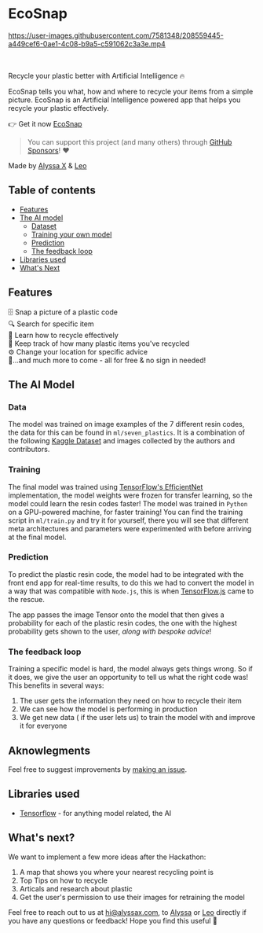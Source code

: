 # EcoSnap


https://user-images.githubusercontent.com/7581348/208559445-a449cef6-0ae1-4c08-b9a5-c591062c3a3e.mp4


<br>
<br>
Recycle your plastic better with Artificial Intelligence 🔥

EcoSnap tells you what, how and where to recycle your items from a simple picture.
EcoSnap is an Artificial Intelligence powered app that helps you recycle your plastic effectively.

👉 Get it now [EcoSnap](ecosnap.vercel.app)

> You can support this project (and many others) through [GitHub Sponsors](https://github.com/sponsors/alyssaxuu)! ❤️

Made by [Alyssa X](https://twitter.com/alyssaxuu) & [Leo](https://www.linkedin.com/in/leonorfurtado/)

## Table of contents

- [Features](#features)
- [The AI model](#the-ai-model)
	- [Dataset](#dataset)
	- [Training your own model](#training)
	- [Prediction](#prediction)
    - [The feedback loop](#feedback)
- [Libraries used](#libraries-used)
- [What's Next](whats-next)

## Features

🗄 Snap a picture of a plastic code<br>  🔍 Search for specific item<br>  🔮 Learn how to recycle effectively <br> 🧩 Keep track of how many plastic items you've recycled<br>⚙️ Change your location for specific advice<br> 🌙...and much more to come - all for free & no sign in needed!



## The AI Model

### Data

The model was trained on image examples of the 7 different resin codes, the data for this can be found in `ml/seven_plastics`. It is a combination of the following [Kaggle Dataset](https://www.kaggle.com/datasets/piaoya/plastic-recycling-codes) and images collected by the authors and contributors.

### Training

The final model was trained using [TensorFlow's EfficientNet](https://www.tensorflow.org/api_docs/python/tf/keras/applications/efficientnet_v2/EfficientNetV2B0) implementation, the model weights were frozen for transfer learning, so the model could learn the resin codes faster! The model was trained in `Python` on a GPU-powered machine, for faster training! You can find the training script in `ml/train.py` and try it for yourself, there you will see that different meta architectures and parameters were experimented with before arriving at the final model.

### Prediction

To predict the plastic resin code, the model had to be integrated with the front end app for real-time results, to do this we had to convert the model in a way that was compatible with `Node.js`, this is when [TensorFlow.js](https://www.tensorflow.org/js) came to the rescue.

The app passes the image Tensor onto the model that then gives a probability for each of the plastic resin codes, the one with the highest probability gets shown to the user, *along with bespoke advice*!

### The feedback loop

Training a specific model is hard, the model always gets things wrong. So if it does, we give the user an opportunity to tell us what the right code was! This benefits in several ways:

1. The user gets the information they need on how to recycle their item
2. We can see how the model is performing in production
3. We get new data ( if the user lets us) to train the model with and improve it for everyone

## Aknowlegments


Feel free to suggest improvements by [making an issue](https://github.com/alyssaxuu/econap/issues/new).


## Libraries used

- [Tensorflow](https://www.tensorflow.org/) - for anything model related, the AI

## What's next?

We want to implement a few more ideas after the Hackathon:
1. A map that shows you where your nearest recycling point is
2. Top Tips on how to recycle
3. Articals and research about plastic
4. Get the user's permission to use their images for retraining the model


Feel free to reach out to us at hi@alyssax.com, to [Alyssa](https://twitter.com/alyssaxuu) or [Leo](https://www.linkedin.com/in/leonorfurtado/) directly if you have any questions or feedback! Hope you find this useful 💜
